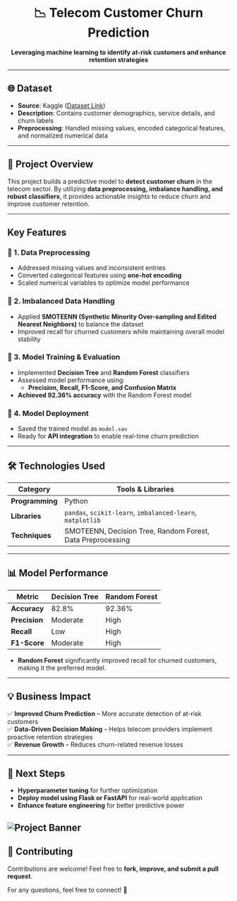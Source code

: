 <h1 align="center">📉 Telecom Customer Churn Prediction</h1>
<p align="center">
  <strong>Leveraging machine learning to identify at-risk customers and enhance retention strategies</strong>
</p>



---

## 🌐 Dataset
- **Source**: Kaggle ([Dataset Link](https://www.kaggle.com/blastchar/telco-customer))  
- **Description**: Contains customer demographics, service details, and churn labels  
- **Preprocessing**: Handled missing values, encoded categorical features, and normalized numerical data  

---

## 📝 Project Overview
This project builds a predictive model to **detect customer churn** in the telecom sector. By utilizing **data preprocessing, imbalance handling, and robust classifiers**, it provides actionable insights to reduce churn and improve customer retention.

---

##  Key Features

### 🔹 1. Data Preprocessing
- Addressed missing values and inconsistent entries  
- Converted categorical features using **one-hot encoding**  
- Scaled numerical variables to optimize model performance  

### 🔹 2. Imbalanced Data Handling
- Applied **SMOTEENN (Synthetic Minority Over-sampling and Edited Nearest Neighbors)** to balance the dataset  
- Improved recall for churned customers while maintaining overall model stability  

### 🔹 3. Model Training & Evaluation
- Implemented **Decision Tree** and **Random Forest** classifiers  
- Assessed model performance using:
  - **Precision, Recall, F1-Score, and Confusion Matrix**
- **Achieved 92.36% accuracy** with the Random Forest model  

### 🔹 4. Model Deployment
- Saved the trained model as `model.sav`  
- Ready for **API integration** to enable real-time churn prediction  

---

## 🛠️ Technologies Used

| Category  | Tools & Libraries |
|-----------|------------------|
| **Programming** | Python |
| **Libraries** | `pandas`, `scikit-learn`, `imbalanced-learn`, `matplotlib` |
| **Techniques** | SMOTEENN, Decision Tree, Random Forest, Data Preprocessing |

---

## 📊 Model Performance
| Metric       | Decision Tree | Random Forest |
|--------------|--------------|--------------|
| **Accuracy** | 82.8% | 92.36% |
| **Precision** | Moderate | High |
| **Recall** | Low | High |
| **F1-Score** | Moderate | High |

- **Random Forest** significantly improved recall for churned customers, making it the preferred model.  

---

## 💡 Business Impact
✅ **Improved Churn Prediction** – More accurate detection of at-risk customers  
✅ **Data-Driven Decision Making** – Helps telecom providers implement proactive retention strategies  
✅ **Revenue Growth** – Reduces churn-related revenue losses  

---

## 🔗 Next Steps
- **Hyperparameter tuning** for further optimization  
- **Deploy model using Flask or FastAPI** for real-world application  
- **Enhance feature engineering** for better predictive power  

![Project Banner](Customer_chur_banner.png)
---

## 🤝 Contributing
Contributions are welcome! Feel free to **fork, improve, and submit a pull request**.  

For any questions, feel free to connect! 🚀  
